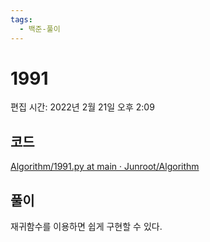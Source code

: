 ```yaml
---
tags:
  - 백준-풀이
---
```

# 1991

편집 시간: 2022년 2월 21일 오후 2:09

## 코드

[Algorithm/1991.py at main · Junroot/Algorithm](https://github.com/Junroot/Algorithm/blob/main/backjoon/1991.py)

## 풀이

재귀함수를 이용하면 쉽게 구현할 수 있다.